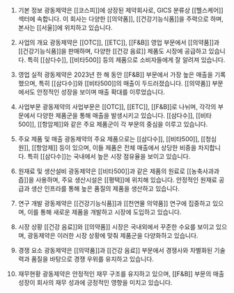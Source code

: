 1. 기본 정보
광동제약은 [[코스피]]에 상장된 제약회사로, GICS 분류상 [[헬스케어]] 섹터에 속합니다. 이 회사는 다양한 [[의약품]], [[건강기능식품]]을 주력으로 하며, 본사는 [[서울]]에 위치하고 있습니다.

2. 사업의 개요
광동제약은 [[OTC]], [[ETC]], [[F&B]] 영업 부문에서 [[의약품]]과 [[건강기능식품]]을 판매하며, 다양한 [[건강 음료]] 제품도 시장에 공급하고 있습니다. 특히 [[삼다수]], [[비타500]] 등의 제품으로 소비자들에게 잘 알려져 있습니다.

3. 영업 실적
광동제약은 2023년 한 해 동안 [[F&B]] 부문에서 가장 높은 매출을 기록했으며, 특히 [[삼다수]]와 [[비타500]]의 매출이 두드러졌습니다. [[의약품]] 부문에서도 안정적인 성장을 보이며 매출 확대를 이루었습니다.

4. 사업부문
광동제약의 사업부문은 [[OTC]], [[ETC]], [[F&B]]로 나뉘며, 각각의 부문에서 다양한 제품군을 통해 매출을 발생시키고 있습니다. [[삼다수]], [[비타500]], [[항암제]]와 같은 주요 제품군이 각 부문의 중심을 이루고 있습니다.

5. 주요 제품 및 매출
광동제약의 주요 제품으로는 [[삼다수]], [[비타500]], [[청심원]], [[항암제]] 등이 있으며, 이들 제품은 전체 매출에서 상당한 비중을 차지합니다. 특히 [[삼다수]]는 국내에서 높은 시장 점유율을 보이고 있습니다.

6. 원재료 및 생산설비
광동제약은 [[비타500]]과 같은 제품의 원료로 [[농축사과과즙]]을 사용하며, 주요 생산시설은 [[평택]]에 위치해 있습니다. 안정적인 원재료 공급과 생산 인프라를 통해 높은 품질의 제품을 생산하고 있습니다.

7. 연구 개발
광동제약은 [[건강기능식품]]과 [[천연물 의약품]] 연구에 집중하고 있으며, 이를 통해 새로운 제품을 개발하고 시장에 도입하고 있습니다.

8. 시장 상황
[[건강 음료]]와 [[의약품]] 시장은 국내외에서 꾸준한 수요를 보이고 있으며, 광동제약은 이러한 시장 상황에 맞춰 제품군을 다양화하고 있습니다.

9. 경쟁 요소
광동제약은 [[의약품]]과 [[건강 음료]] 부문에서 경쟁사와 차별화된 기술력과 품질을 바탕으로 경쟁 우위를 유지하고 있습니다.

10. 재무현황
광동제약은 안정적인 재무 구조를 유지하고 있으며, [[F&B]] 부문의 매출 성장이 회사의 재무 성과에 긍정적인 영향을 미치고 있습니다.
